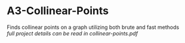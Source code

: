 # A3-Collinear-Points
Finds collinear points on a graph utilizing both brute and fast methods  
*full project details can be read in collinear-points.pdf*
